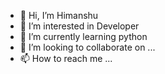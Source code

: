 - 👋 Hi, I’m Himanshu
- 👀 I’m interested in Developer
- 🌱 I’m currently learning python
- 💞️ I’m looking to collaborate on ...
- 📫 How to reach me ...

<!---
Himanshu1369/Himanshu1369 is a ✨ special ✨ repository because its `README.md` (this file) appears on your GitHub profile.
You can click the Preview link to take a look at your changes.
--->
